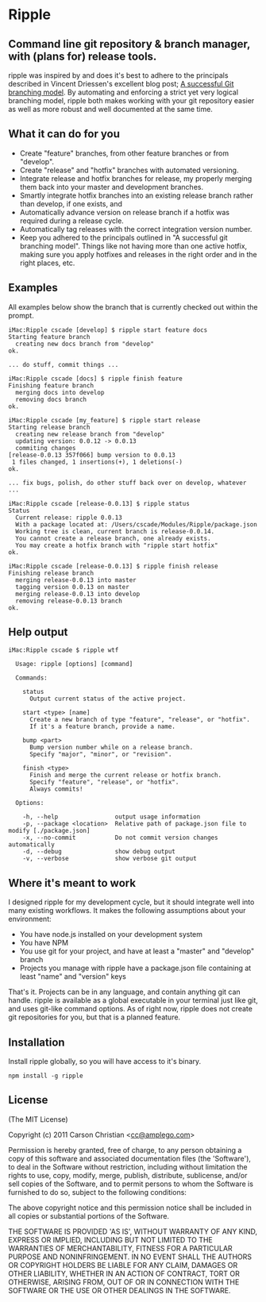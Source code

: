 # Ripple

## Command line git repository & branch manager, with (plans for) release tools.

ripple was inspired by and does it's best to adhere to the principals described in Vincent Driessen's excellent blog post; [A successful Git branching model](http://nvie.com/posts/a-successful-git-branching-model/). By automating and enforcing a strict yet very logical branching model, ripple both makes working with your git repository easier as well as more robust and well documented at the same time.

## What it can do for you

* Create "feature" branches, from other feature branches or from "develop".
* Create "release" and "hotfix" branches with automated versioning.
* Integrate release and hotfix branches for release, my properly merging them back into your master and development branches.
* Smartly integrate hotfix branches into an existing release branch rather than develop, if one exists, and
* Automatically advance version on release branch if a hotfix was required during a release cycle.
* Automatically tag releases with the correct integration version number.
* Keep you adhered to the principals outlined in "A successful git branching model". Things like not having more than one active hotfix, making sure you apply hotfixes and releases in the right order and in the right places, etc.

## Examples

All examples below show the branch that is currently checked out within the prompt.

	iMac:Ripple cscade [develop] $ ripple start feature docs
	Starting feature branch
	  creating new docs branch from "develop"
	ok.
	
	... do stuff, commit things ...
	
	iMac:Ripple cscade [docs] $ ripple finish feature 
	Finishing feature branch
	  merging docs into develop
	  removing docs branch
	ok.
	
	iMac:Ripple cscade [my_feature] $ ripple start release
	Starting release branch
	  creating new release branch from "develop"
	  updating version: 0.0.12 -> 0.0.13
	  commiting changes
	[release-0.0.13 357f066] bump version to 0.0.13
	 1 files changed, 1 insertions(+), 1 deletions(-)
	ok.
	
	... fix bugs, polish, do other stuff back over on develop, whatever ...
	
	iMac:Ripple cscade [release-0.0.13] $ ripple status
	Status
	  Current release: ripple 0.0.13
	  With a package located at: /Users/cscade/Modules/Ripple/package.json
	  Working tree is clean, current branch is release-0.0.14.
	  You cannot create a release branch, one already exists.
	  You may create a hotfix branch with "ripple start hotfix"
	ok.
	
	iMac:Ripple cscade [release-0.0.13] $ ripple finish release
	Finishing release branch
	  merging release-0.0.13 into master
	  tagging version 0.0.13 on master
	  merging release-0.0.13 into develop
	  removing release-0.0.13 branch
	ok.
	
	

## Help output

	iMac:Ripple cscade $ ripple wtf

	  Usage: ripple [options] [command]

	  Commands:

	    status 
	      Output current status of the active project.

	    start <type> [name]
	      Create a new branch of type "feature", "release", or "hotfix".
	      If it's a feature branch, provide a name.

	    bump <part>
	      Bump version number while on a release branch.
	      Specify "major", "minor", or "revision".

	    finish <type>
	      Finish and merge the current release or hotfix branch.
	      Specify "feature", "release", or "hotfix".
	      Always commits!

	  Options:

	    -h, --help                output usage information
	    -p, --package <location>  Relative path of package.json file to modify [./package.json]
	    -x, --no-commit           Do not commit version changes automatically
	    -d, --debug               show debug output
	    -v, --verbose             show verbose git output

	

## Where it's meant to work

I designed ripple for my development cycle, but it should integrate well into many existing workflows. It makes the following assumptions about your environment:

* You have node.js installed on your development system
* You have NPM
* You use git for your project, and have at least a "master" and "develop" branch
* Projects you manage with ripple have a package.json file containing at least "name" and "version" keys

That's it. Projects can be in any language, and contain anything git can handle. ripple is available as a global executable in your terminal just like git, and uses git-like command options. As of right now, ripple does not create git repositories for you, but that is a planned feature.

## Installation

Install ripple globally, so you will have access to it's binary.

	npm install -g ripple

## License 

(The MIT License)

Copyright (c) 2011 Carson Christian &lt;cc@amplego.com&gt;

Permission is hereby granted, free of charge, to any person obtaining
a copy of this software and associated documentation files (the
'Software'), to deal in the Software without restriction, including
without limitation the rights to use, copy, modify, merge, publish,
distribute, sublicense, and/or sell copies of the Software, and to
permit persons to whom the Software is furnished to do so, subject to
the following conditions:

The above copyright notice and this permission notice shall be
included in all copies or substantial portions of the Software.

THE SOFTWARE IS PROVIDED 'AS IS', WITHOUT WARRANTY OF ANY KIND,
EXPRESS OR IMPLIED, INCLUDING BUT NOT LIMITED TO THE WARRANTIES OF
MERCHANTABILITY, FITNESS FOR A PARTICULAR PURPOSE AND NONINFRINGEMENT.
IN NO EVENT SHALL THE AUTHORS OR COPYRIGHT HOLDERS BE LIABLE FOR ANY
CLAIM, DAMAGES OR OTHER LIABILITY, WHETHER IN AN ACTION OF CONTRACT,
TORT OR OTHERWISE, ARISING FROM, OUT OF OR IN CONNECTION WITH THE
SOFTWARE OR THE USE OR OTHER DEALINGS IN THE SOFTWARE.